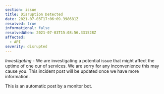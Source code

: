 ```yaml
---
section: issue
title: Disruption Detected
date: 2021-07-03T17:06:09.398681Z
resolved: true
informational: false
resolvedWhen: 2021-07-03T15:08:56.331528Z
affected:
  - API
severity: disrupted
---
```

*Investigating* - We are investigating a potential issue that might affect the uptime of one our of services. We are sorry for any inconvenience this may cause you. This incident post will be updated once we have more information.

This is an automatic post by a monitor bot.
        